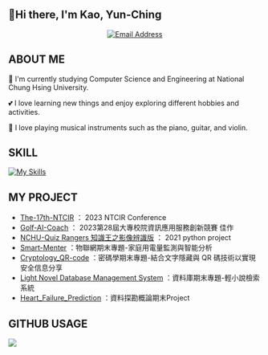 ## 👋Hi there, I'm Kao, Yun-Ching

<p align="center">
    <a href="mailto:kelly011418@gmail.com"
        ><img src="https://img.shields.io/badge/Email-kelly011418%40gmail.com-blue?logo=gmail&logoColor=white" alt="Email Address"
    /></a>
    </a>
</p>

## ABOUT ME
🏫 I'm currently studying Computer Science and Engineering at National Chung Hsing University.

💕 I love learning new things and enjoy exploring different hobbies and activities.

🎵 I love playing musical instruments such as the piano, guitar, and violin.

## SKILL
[![My Skills](https://skillicons.dev/icons?i=c,java,py,flask,html,css,js,php,mysql,md)](https://skillicons.dev)

## MY PROJECT
* [The-17th-NTCIR](https://github.com/ChingChingKao/The-17th-NTCIR) ： 2023 NTCIR Conference 
* [Golf-AI-Coach](https://github.com/ChingChingKao/Golf-AI-Coach/tree/main) ： 2023第28屆大專校院資訊應用服務創新競賽 佳作
* [NCHU-Quiz Rangers 知識王之影像辨識版](https://github.com/ChingChingKao/2021-python-project) ： 2021 python project
* [Smart-Menter](https://github.com/ChingChingKao/Smart-Menter) ：物聯網期末專題-家庭用電量監測與智能分析
* [Cryptology_QR-code](https://github.com/ChingChingKao/Cryptology_QR-code) ：密碼學期末專題-結合文字隱藏與 QR 碼技術以實現安全信息分享
* [Light Novel Database Management System](https://github.com/ChingChingKao/Database_project) ：資料庫期末專題-輕小說檢索系統
* [Heart_Failure_Prediction](https://github.com/ChingChingKao/Heart_Failure_Prediction) ：資料探勘概論期末Project

## GITHUB USAGE
![](https://github-profile-summary-cards.vercel.app/api/cards/profile-details?username=ChingChingKao&theme=vue)
